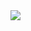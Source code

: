 <img src="https://capsule-render.vercel.app/api?type=rect&color=020725&height=100&section=header&text=swjang7269&fontSize=50&fontColor=eeffff" />
